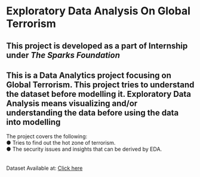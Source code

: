 # Exploratory Data Analysis On Global Terrorism
## This project is developed as a part of Internship under *The Sparks Foundation*
This is a Data Analytics project focusing on Global Terrorism. This project tries to understand the dataset before modelling it.
Exploratory Data Analysis means visualizing and/or understanding the data before using the data into modelling
-
The project covers the following:<br />
● Tries to find out the hot zone of terrorism.<br />
● The security issues and insights that can be derived by EDA.
<br /><br /><br />
Dataset Available at: [Click here](https://drive.google.com/file/d/1luTU7xBvI7QAGPbQMxEHcgKUi9d6UeP_/view)

